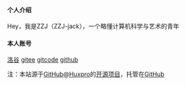 #### 个人介绍
Hey，我是ZZJ（ZZJ-jack），一个略懂计算机科学与艺术的青年

#### 本人账号
[洛谷](https://www.luogu.com.cn/user/1511341)
[gitee](https://gitee.com/zzj-jack)
[gitcode](https://gitcode.com/ZZJ-JACK)
[github](https://github.com/ZZJ-JACK)

注：本站源于[GitHub](https://github.com)@[Huxpro](https://github.com/Huxpro)的[开源项目](https://github.com/Huxpro/huxpro.github.io)，托管在[GitHub](https://github.com)
